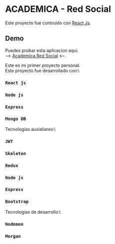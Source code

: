 # ACADEMICA - Red Social

Este proyecto fue contruido con [React Js](https://github.com/facebook/react).

## Demo

Puedes probar esta aplicacion aqui.\
--> [Academica Red Social](https://red-social-mision-tic.herokuapp.com) <--.

Este es mi primer proyecto personal.\
Este proyecto fue desarrollado con:\

### `React js`
### `Node js`
### `Express`
### `Mongo DB`

Tecnologias auxialiares:\

### `JWT`
### `Skeleton`
### `Redux`
### `Node js`
### `Express`
### `Bootstrap`

Tecnologias de desarrollo:\
### `Nodemon`
### `Morgan`